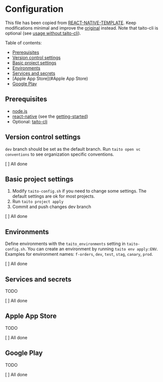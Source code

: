 # Configuration

This file has been copied from [REACT-NATIVE-TEMPLATE](https://github.com/TaitoUnited/REACT-NATIVE-TEMPLATE/). Keep modifications minimal and improve the [original](https://github.com/TaitoUnited/REACT-NATIVE-TEMPLATE/blob/dev/CONFIGURATION.md) instead. Note that taito-cli is optional (see [usage without taito-cli](DEVELOPMENT.md#usage-without-taito-cli)).

Table of contents:

* [Prerequisites](#prerequisites)
* [Version control settings](#version-control-settings)
* [Basic project settings](#basic-project-settings)
* [Environments](#environments)
* [Services and secrets](#services-and-secrets)
* [Apple App Store](#Apple App Store)
* [Google Play](#google-play)

## Prerequisites

* [node.js](https://nodejs.org/)
* [react-native](https://facebook.github.io/react-native/) (see the [getting-started](https://facebook.github.io/react-native/docs/getting-started.html))
* Optional: [taito-cli](https://github.com/TaitoUnited/taito-cli#readme)

## Version control settings

`dev` branch should be set as the default branch. Run `taito open vc conventions` to see organization specific conventions.

[ ] All done

## Basic project settings

1. Modify `taito-config.sh` if you need to change some settings. The default settings are ok for most projects.
2. Run `taito project apply`
3. Commit and push changes dev branch

[ ] All done

## Environments

Define environments with the `taito_environments` setting in `taito-config.sh`. You can create an environment by running `taito env apply:ENV`. Examples for environment names: `f-orders`, `dev`, `test`, `stag`, `canary`, `prod`.

[ ] All done

## Services and secrets

TODO

[ ] All done

## Apple App Store

TODO

[ ] All done

## Google Play

TODO

[ ] All done
